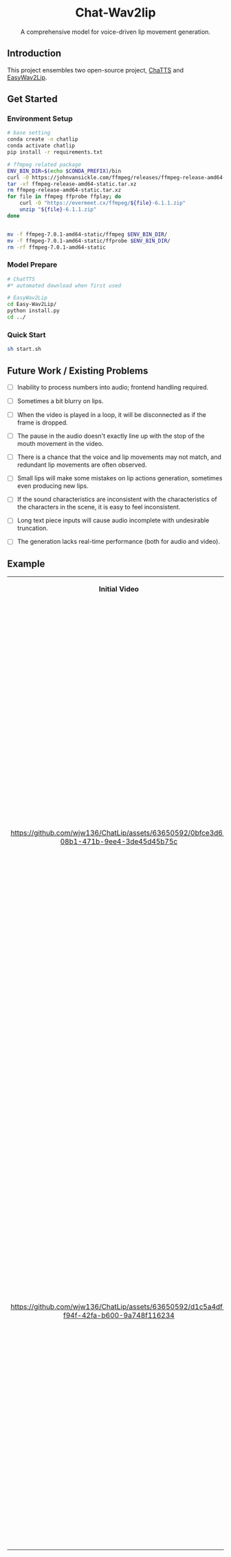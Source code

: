 <div align="center">

# Chat-Wav2lip

A comprehensive model for voice-driven lip movement generation.

</div>


## Introduction
This project ensembles two open-source project, [ChaTTS](https://github.com/2noise/ChatTTS) and [EasyWav2Lip](https://github.com/anothermartz/Easy-Wav2Lip).

## Get Started
### Environment Setup
```bash
# base setting
conda create -n chatlip
conda activate chatlip
pip install -r requirements.txt

# ffmpeg related package
ENV_BIN_DIR=$(echo $CONDA_PREFIX)/bin
curl -O https://johnvansickle.com/ffmpeg/releases/ffmpeg-release-amd64-static.tar.xz
tar -xf ffmpeg-release-amd64-static.tar.xz
rm ffmpeg-release-amd64-static.tar.xz
for file in ffmpeg ffprobe ffplay; do
    curl -O "https://evermeet.cx/ffmpeg/${file}-6.1.1.zip"
    unzip "${file}-6.1.1.zip"
done


mv -f ffmpeg-7.0.1-amd64-static/ffmpeg $ENV_BIN_DIR/
mv -f ffmpeg-7.0.1-amd64-static/ffprobe $ENV_BIN_DIR/
rm -rf ffmpeg-7.0.1-amd64-static
```

### Model Prepare
```bash
# ChatTTS
#* automated download when first used

# EasyWav2Lip
cd Easy-Wav2Lip/
python install.py
cd ../
```
### Quick Start
```bash
sh start.sh
```

## Future Work / Existing Problems

- [ ] Inability to process numbers into audio; frontend handling required.
- [ ] Sometimes a bit blurry on lips.
- [ ] When the video is played in a loop, it will be disconnected as if the frame is dropped.
- [ ] The pause in the audio doesn't exactly line up with the stop of the mouth movement in the video.
- [ ] There is a chance that the voice and lip movements may not match, and redundant lip movements are often observed.
- [ ] Small lips will make some mistakes on lip actions generation, sometimes even producing new lips. 
- [ ] If the sound characteristics are inconsistent with the characteristics of the characters in the scene, it is easy to feel inconsistent.
- [ ] Long text piece inputs will cause audio incomplete with undesirable truncation.
- [ ] The generation lacks real-time performance (both for audio and video).




## Example
<table>
<tr>
<td align="center" >

**Initial Video** 

</td>
<td align="center" >

**Text**

</td>
<td align="center" >

**Generated Video**

</td>

</tr>

<tr>
<td align="center" >


https://github.com/wjw136/ChatLip/assets/63650592/0bfce3d6-08b1-471b-9ee4-3de45d45b75c
</td>
<td align="center" width="200" height="200">

水壶的盖子设计得非常人性化，采用一键开盖，使用起来非常方便。壶口设计宽大，不仅方便倒水，还容易清洗，不会留下任何死角。壶身还有防滑设计，即使手上有水也不容易滑落。

</td>
</td>
<td align="center">

https://github.com/wjw136/ChatLip/assets/63650592/bc4e13e5-ff38-4e2c-9e8c-e6f3bd4ad811
</td>
</tr>


<tr>
<td align="center"  >



https://github.com/wjw136/ChatLip/assets/63650592/d1c5a4df-f94f-42fa-b600-9a748f116234


</td>
<td align="center" width="200" height="200">
首先介绍的是我们的人气产品——绣球花。这款绣球花色彩鲜艳，花朵饱满，开花时如同一个个小球，极具观赏价值。无论是放在客厅、阳台，还是办公室，都会给你的空间增添一份浪漫与温馨。

</td>
</td>
<td align="center" >
  
https://github.com/wjw136/ChatLip/assets/63650592/2c34361d-ba3c-4058-9cda-c40a5f997fd3
</td>
</tr>
</table>
